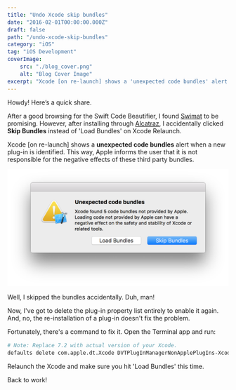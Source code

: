 ```yaml
---
title: "Undo Xcode skip bundles"
date: "2016-02-01T00:00:00.000Z"
draft: false
path: "/undo-xcode-skip-bundles"
category: "iOS"
tag: "iOS Development"
coverImage:
    src: "./blog_cover.png"
    alt: "Blog Cover Image"
excerpt: "Xcode [on re-launch] shows a 'unexpected code bundles' alert when a new plug-in is identified. This way, Apple informs the user that it is not responsible for the negative effects of these third party bundles. Well, I skipped the bundles accidentally."
---
```


Howdy! Here’s a quick share.

After a good browsing for the Swift Code Beautifier, I found [Swimat](https://github.com/Jintin/Swimat) to be promising. However, after installing through [Alcatraz](https://github.com/alcatraz/Alcatraz), I accidentally clicked **Skip Bundles** instead of 'Load Bundles' on Xcode Relaunch.

Xcode [on re-launch] shows a **unexpected code bundles** alert when a new plug-in is identified. This way, Apple informs the user that it is not responsible for the negative effects of these third party bundles.

![Xcode alert](./skip-bundles.png)

Well, I skipped the bundles accidentally. Duh, man!

Now, I've got to delete the plug-in property list entirely to enable it again. And, no, the re-installation of a plug-in doesn't fix the problem.

Fortunately, there's a command to fix it. Open the Terminal app and run:

```sh
# Note: Replace 7.2 with actual version of your Xcode.
defaults delete com.apple.dt.Xcode DVTPlugInManagerNonApplePlugIns-Xcode-7.2
```

Relaunch the Xcode and make sure you hit 'Load Bundles' this time.

Back to work!
